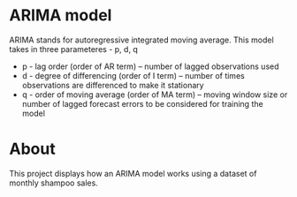 # ARIMA model
ARIMA stands for autoregressive integrated moving average.
This model takes in three parameteres - p, d, q
 - p - lag order (order of AR term)  – number of lagged observations used
 - d - degree of differencing (order of I term) – number of times observations are differenced to make it stationary
 - q - order of moving average (order of MA term) – moving window size or number of lagged forecast errors to be considered for training the model

# About
This project displays how an ARIMA model works using a dataset of monthly shampoo sales.

